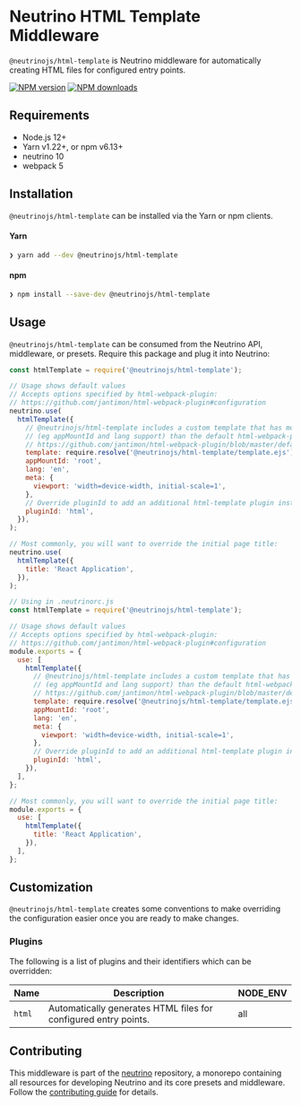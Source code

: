 # Neutrino HTML Template Middleware

`@neutrinojs/html-template` is Neutrino middleware for automatically creating
HTML files for configured entry points.

[![NPM version][npm-image]][npm-url] [![NPM downloads][npm-downloads]][npm-url]

## Requirements

- Node.js 12+
- Yarn v1.22+, or npm v6.13+
- neutrino 10
- webpack 5

## Installation

`@neutrinojs/html-template` can be installed via the Yarn or npm clients.

#### Yarn

```bash
❯ yarn add --dev @neutrinojs/html-template
```

#### npm

```bash
❯ npm install --save-dev @neutrinojs/html-template
```

## Usage

`@neutrinojs/html-template` can be consumed from the Neutrino API, middleware,
or presets. Require this package and plug it into Neutrino:

```js
const htmlTemplate = require('@neutrinojs/html-template');

// Usage shows default values
// Accepts options specified by html-webpack-plugin:
// https://github.com/jantimon/html-webpack-plugin#configuration
neutrino.use(
  htmlTemplate({
    // @neutrinojs/html-template includes a custom template that has more features
    // (eg appMountId and lang support) than the default html-webpack-plugin template:
    // https://github.com/jantimon/html-webpack-plugin/blob/master/default_index.ejs
    template: require.resolve('@neutrinojs/html-template/template.ejs'),
    appMountId: 'root',
    lang: 'en',
    meta: {
      viewport: 'width=device-width, initial-scale=1',
    },
    // Override pluginId to add an additional html-template plugin instance
    pluginId: 'html',
  }),
);

// Most commonly, you will want to override the initial page title:
neutrino.use(
  htmlTemplate({
    title: 'React Application',
  }),
);
```

```js
// Using in .neutrinorc.js
const htmlTemplate = require('@neutrinojs/html-template');

// Usage shows default values
// Accepts options specified by html-webpack-plugin:
// https://github.com/jantimon/html-webpack-plugin#configuration
module.exports = {
  use: [
    htmlTemplate({
      // @neutrinojs/html-template includes a custom template that has more features
      // (eg appMountId and lang support) than the default html-webpack-plugin template:
      // https://github.com/jantimon/html-webpack-plugin/blob/master/default_index.ejs
      template: require.resolve('@neutrinojs/html-template/template.ejs'),
      appMountId: 'root',
      lang: 'en',
      meta: {
        viewport: 'width=device-width, initial-scale=1',
      },
      // Override pluginId to add an additional html-template plugin instance
      pluginId: 'html',
    }),
  ],
};

// Most commonly, you will want to override the initial page title:
module.exports = {
  use: [
    htmlTemplate({
      title: 'React Application',
    }),
  ],
};
```

## Customization

`@neutrinojs/html-template` creates some conventions to make overriding the
configuration easier once you are ready to make changes.

### Plugins

The following is a list of plugins and their identifiers which can be
overridden:

| Name   | Description                                                     | NODE_ENV |
| ------ | --------------------------------------------------------------- | -------- |
| `html` | Automatically generates HTML files for configured entry points. | all      |

## Contributing

This middleware is part of the
[neutrino](https://github.com/neutrinojs/neutrino) repository, a monorepo
containing all resources for developing Neutrino and its core presets and
middleware. Follow the
[contributing guide](https://neutrinojs.org/contributing/) for details.

[npm-image]: https://img.shields.io/npm/v/@neutrinojs/html-template.svg
[npm-downloads]: https://img.shields.io/npm/dt/@neutrinojs/html-template.svg
[npm-url]: https://www.npmjs.com/package/@neutrinojs/html-template
